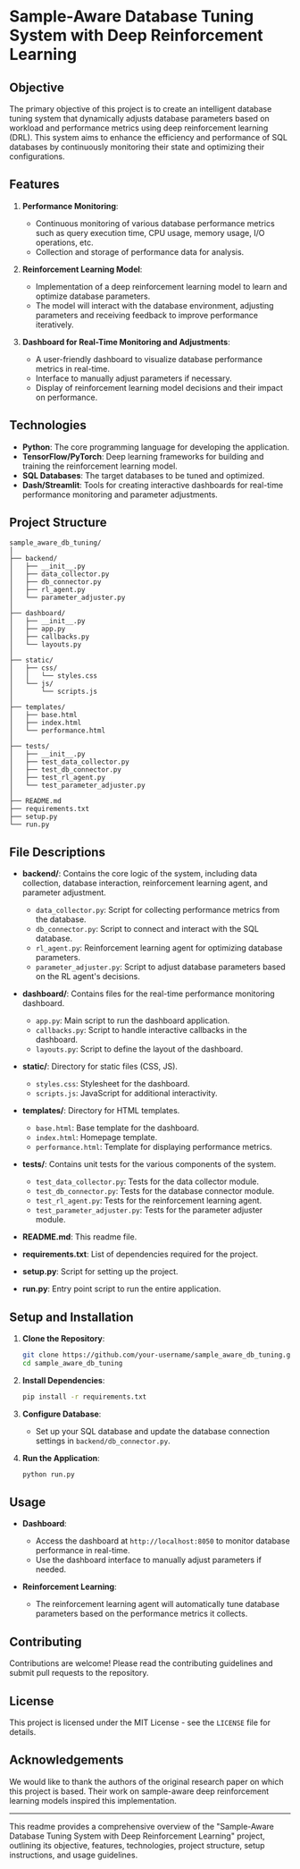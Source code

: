 # Sample-Aware Database Tuning System with Deep Reinforcement Learning

## Objective
The primary objective of this project is to create an intelligent database tuning system that dynamically adjusts database parameters based on workload and performance metrics using deep reinforcement learning (DRL). This system aims to enhance the efficiency and performance of SQL databases by continuously monitoring their state and optimizing their configurations.

## Features
1. **Performance Monitoring**:
   - Continuous monitoring of various database performance metrics such as query execution time, CPU usage, memory usage, I/O operations, etc.
   - Collection and storage of performance data for analysis.

2. **Reinforcement Learning Model**:
   - Implementation of a deep reinforcement learning model to learn and optimize database parameters.
   - The model will interact with the database environment, adjusting parameters and receiving feedback to improve performance iteratively.

3. **Dashboard for Real-Time Monitoring and Adjustments**:
   - A user-friendly dashboard to visualize database performance metrics in real-time.
   - Interface to manually adjust parameters if necessary.
   - Display of reinforcement learning model decisions and their impact on performance.

## Technologies
- **Python**: The core programming language for developing the application.
- **TensorFlow/PyTorch**: Deep learning frameworks for building and training the reinforcement learning model.
- **SQL Databases**: The target databases to be tuned and optimized.
- **Dash/Streamlit**: Tools for creating interactive dashboards for real-time performance monitoring and parameter adjustments.

## Project Structure
```
sample_aware_db_tuning/
│
├── backend/
│   ├── __init__.py
│   ├── data_collector.py
│   ├── db_connector.py
│   ├── rl_agent.py
│   └── parameter_adjuster.py
│
├── dashboard/
│   ├── __init__.py
│   ├── app.py
│   ├── callbacks.py
│   └── layouts.py
│
├── static/
│   ├── css/
│   │   └── styles.css
│   └── js/
│       └── scripts.js
│
├── templates/
│   ├── base.html
│   ├── index.html
│   └── performance.html
│
├── tests/
│   ├── __init__.py
│   ├── test_data_collector.py
│   ├── test_db_connector.py
│   ├── test_rl_agent.py
│   └── test_parameter_adjuster.py
│
├── README.md
├── requirements.txt
├── setup.py
└── run.py
```

## File Descriptions
- **backend/**: Contains the core logic of the system, including data collection, database interaction, reinforcement learning agent, and parameter adjustment.
  - `data_collector.py`: Script for collecting performance metrics from the database.
  - `db_connector.py`: Script to connect and interact with the SQL database.
  - `rl_agent.py`: Reinforcement learning agent for optimizing database parameters.
  - `parameter_adjuster.py`: Script to adjust database parameters based on the RL agent's decisions.
  
- **dashboard/**: Contains files for the real-time performance monitoring dashboard.
  - `app.py`: Main script to run the dashboard application.
  - `callbacks.py`: Script to handle interactive callbacks in the dashboard.
  - `layouts.py`: Script to define the layout of the dashboard.

- **static/**: Directory for static files (CSS, JS).
  - `styles.css`: Stylesheet for the dashboard.
  - `scripts.js`: JavaScript for additional interactivity.

- **templates/**: Directory for HTML templates.
  - `base.html`: Base template for the dashboard.
  - `index.html`: Homepage template.
  - `performance.html`: Template for displaying performance metrics.

- **tests/**: Contains unit tests for the various components of the system.
  - `test_data_collector.py`: Tests for the data collector module.
  - `test_db_connector.py`: Tests for the database connector module.
  - `test_rl_agent.py`: Tests for the reinforcement learning agent.
  - `test_parameter_adjuster.py`: Tests for the parameter adjuster module.

- **README.md**: This readme file.
- **requirements.txt**: List of dependencies required for the project.
- **setup.py**: Script for setting up the project.
- **run.py**: Entry point script to run the entire application.

## Setup and Installation
1. **Clone the Repository**:
   ```bash
   git clone https://github.com/your-username/sample_aware_db_tuning.git
   cd sample_aware_db_tuning
   ```

2. **Install Dependencies**:
   ```bash
   pip install -r requirements.txt
   ```

3. **Configure Database**:
   - Set up your SQL database and update the database connection settings in `backend/db_connector.py`.

4. **Run the Application**:
   ```bash
   python run.py
   ```

## Usage
- **Dashboard**:
  - Access the dashboard at `http://localhost:8050` to monitor database performance in real-time.
  - Use the dashboard interface to manually adjust parameters if needed.

- **Reinforcement Learning**:
  - The reinforcement learning agent will automatically tune database parameters based on the performance metrics it collects.

## Contributing
Contributions are welcome! Please read the contributing guidelines and submit pull requests to the repository.

## License
This project is licensed under the MIT License - see the `LICENSE` file for details.

## Acknowledgements
We would like to thank the authors of the original research paper on which this project is based. Their work on sample-aware deep reinforcement learning models inspired this implementation.

---

This readme provides a comprehensive overview of the "Sample-Aware Database Tuning System with Deep Reinforcement Learning" project, outlining its objective, features, technologies, project structure, setup instructions, and usage guidelines.
